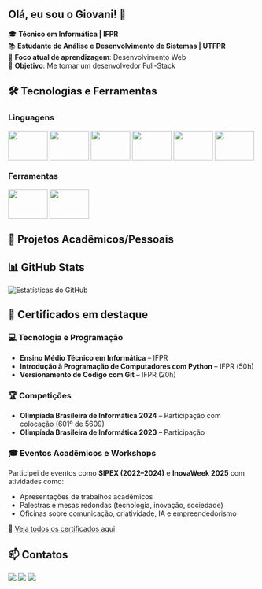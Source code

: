  ## Olá, eu sou o Giovani! 👋

🎓 **Técnico em Informática | IFPR**  
📚 **Estudante de Análise e Desenvolvimento de Sistemas | UTFPR**  
🌱 **Foco atual de aprendizagem**: Desenvolvimento Web   
🚀 **Objetivo**: Me tornar um desenvolvedor Full-Stack 

## 🛠️ Tecnologias e Ferramentas  

### Linguagens
<div style="display: inline_block">
 <img align="center" height="60" width="80" src="https://cdn.jsdelivr.net/gh/devicons/devicon@latest/icons/python/python-original-wordmark.svg"/> 
 <img align="center" height="60" width="80" src="https://cdn.jsdelivr.net/gh/devicons/devicon@latest/icons/c/c-original.svg" />
 <img align="center" height="60" width="80" src="https://cdn.jsdelivr.net/gh/devicons/devicon@latest/icons/java/java-original-wordmark.svg" />
 <img align="center" height="60" width="80" src="https://cdn.jsdelivr.net/gh/devicons/devicon@latest/icons/html5/html5-original.svg" />
 <img align="center" height="60" width="80" src="https://cdn.jsdelivr.net/gh/devicons/devicon@latest/icons/css3/css3-original.svg" />   
 <img align="center" height="60" width="80" src="https://cdn.jsdelivr.net/gh/devicons/devicon@latest/icons/javascript/javascript-original.svg" />
</div>

### Ferramentas
<div>
 <img align="center" height="60" width="80"  src="https://cdn.jsdelivr.net/gh/devicons/devicon@latest/icons/vscode/vscode-original.svg" />
 <img align="center" height="60" width="80"  src="https://cdn.jsdelivr.net/gh/devicons/devicon@latest/icons/git/git-plain-wordmark.svg" />   
</div>

## 📂 Projetos Acadêmicos/Pessoais  
<!--
- **[Sistema de Cadastro em C](https://github.com/seuuser/cadastro-em-c)** – Projeto da disciplina de Algoritmos.  
- **[Site Estático (HTML/CSS)](https://github.com/seuuser/site-estatico)** – Página web responsiva para treinar CSS.  
- **[CRUD em Python](https://github.com/seuuser/crud-python)** – Sistema básico com persistência em arquivo.  
-->
## 📊 GitHub Stats  
 ![Estatísticas do GitHub](https://github-readme-stats.vercel.app/api?username=Giovani-Mikovski&show_icons=true&theme=dracula&hide=issues) 

## 📜 Certificados em destaque
### 💻 Tecnologia e Programação
- **Ensino Médio Técnico em Informática** – IFPR  
- **Introdução à Programação de Computadores com Python** – IFPR (50h)  
- **Versionamento de Código com Git** – IFPR (20h)

### 🏆 Competições
- **Olimpíada Brasileira de Informática 2024** – Participação com colocação (601º de 5609)  
- **Olimpíada Brasileira de Informática 2023** – Participação  

### 🎓 Eventos Acadêmicos e Workshops
Participei de eventos como **SIPEX (2022–2024)** e **InovaWeek 2025** com atividades como:
- Apresentações de trabalhos acadêmicos  
- Palestras e mesas redondas (tecnologia, inovação, sociedade)  
- Oficinas sobre comunicação, criatividade, IA e empreendedorismo

📁 [Veja todos os certificados aqui](https://github.com/Giovani-Mikovski/Certificados)

## 📫 Contatos
<div> 
  <a href="mailto:giovani.mikovski@gmail.com" target="_blank"><img src="https://img.shields.io/badge/-Gmail-%23333?style=for-the-badge&logo=gmail&logoColor=white"></a>
  <a href="https://instagram.com/giovani_mikovski/" target="_blank"><img src="https://img.shields.io/badge/-Instagram-%23E4405F?style=for-the-badge&logo=instagram&logoColor=white" target="_blank"></a>
  <a href="https://www.linkedin.com/in/giovani-mikovski/?trk=public-profile-join-page" target="_blank"><img src="https://img.shields.io/badge/-LinkedIn-%230077B5?style=for-the-badge&logo=linkedin&logoColor=white"target="_blank"></a> 
</div>

<!--
Dev icon: icones de tecnologia
Dev.to: icones de redes sociais e relacionados
Git hub readme stats
-->
